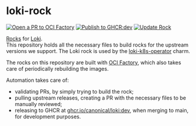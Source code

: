 # loki-rock

[![Open a PR to OCI Factory](https://github.com/canonical/loki-rock/actions/workflows/rock-release-oci-factory.yaml/badge.svg)](https://github.com/canonical/loki-rock/actions/workflows/rock-release-oci-factory.yaml)
[![Publish to GHCR:dev](https://github.com/canonical/loki-rock/actions/workflows/rock-release-dev.yaml/badge.svg)](https://github.com/canonical/loki-rock/actions/workflows/rock-release-dev.yaml)
[![Update Rock](https://github.com/canonical/loki-rock/actions/workflows/rock-update.yaml/badge.svg)](https://github.com/canonical/loki-rock/actions/workflows/rock-update.yaml)

[Rocks](https://canonical-rockcraft.readthedocs-hosted.com/en/latest/) for [Loki](https://grafana.com/oss/loki/).  
This repository holds all the necessary files to build rocks for the upstream versions we support. The Loki rock is used by the [loki-k8s-operator](https://github.com/canonical/loki-k8s-operator) charm.

The rocks on this repository are built with [OCI Factory](https://github.com/canonical/oci-factory/), which also takes care of periodically rebuilding the images.

Automation takes care of:
* validating PRs, by simply trying to build the rock;
* pulling upstream releases, creating a PR with the necessary files to be manually reviewed;
* releasing to GHCR at [ghcr.io/canonical/loki:dev](https://ghcr.io/canonical/loki:dev), when merging to main, for development purposes.

